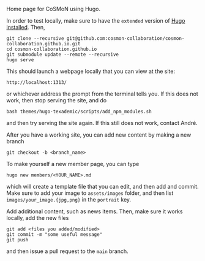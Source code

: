 Home page for CoSMoN using Hugo.

In order to test locally, make sure to have the `extended` version of [Hugo installed](https://gohugo.io/installation/).  Then,
```
git clone --recursive git@github.com:cosmon-collaboration/cosmon-collaboration.github.io.git
cd cosmon-collaboration.github.io
git submodule update --remote --recursive
hugo serve
```
This should launch a webpage locally that you can view at the site:
```
http://localhost:1313/
```
or whichever address the prompt from the terminal tells you.  If this does not work, then stop serving the site, and do
```
bash themes/hugo-texademic/scripts/add_npm_modules.sh
```
and then try serving the site again.  If this still does not work, contact André.

After you have a working site, you can add new content by making a new branch
```
git checkout -b <branch_name>
```
To make yourself a new member page, you can type
```
hugo new members/<YOUR_NAME>.md
```
which will create a template file that you can edit, and then add and commit.  Make sure to add your image to `assets/images` folder, and then list `images/your_image.{jpg,png}` in the `portrait` key.

Add additional content, such as news items.  Then, make sure it works locally, add the new files
```
git add <files you added/modified>
git commit -m "some useful message"
git push
```
and then issue a pull request to the `main` branch.
